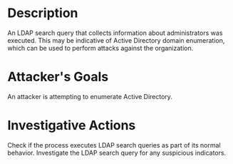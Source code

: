 # Description
An LDAP search query that collects information about administrators was executed. This may be indicative of Active Directory domain enumeration, which can be used to perform attacks against the organization.
# Attacker's Goals
An attacker is attempting to enumerate Active Directory.
# Investigative Actions
Check if the process executes LDAP search queries as part of its normal behavior.
Investigate the LDAP search query for any suspicious indicators.
